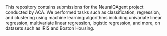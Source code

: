 This repository contains submissions for the NeuralQAgent project conducted by ACA. We performed tasks such as classification, regression, and clustering using machine learning algorithms including univariate linear regression, multivariate linear regression, logistic regression, and more, on datasets such as IRIS and Boston Housing.
